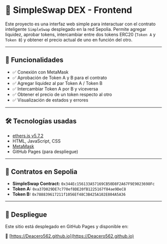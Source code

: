 # 🦄 SimpleSwap DEX - Frontend

Este proyecto es una interfaz web simple para interactuar con el contrato inteligente `SimpleSwap` desplegado en la red Sepolia. Permite agregar liquidez, aprobar tokens, intercambiar entre dos tokens ERC20 (`Token A` y `Token B`) y obtener el precio actual de uno en función del otro.

---

## 🔧 Funcionalidades

- ✅ Conexión con MetaMask
- ✅ Aprobación de Token A y B para el contrato
- ✅ Agregar liquidez al par Token A / Token B
- ✅ Intercambiar Token A por B y viceversa
- ✅ Obtener el precio de un token respecto al otro
- ✅ Visualización de estados y errores

---

## 🛠️ Tecnologías usadas

- [ethers.js v5.7.2](https://docs.ethers.io/v5/)
- HTML, JavaScript, CSS
- [MetaMask](https://metamask.io/)
- GitHub Pages (para despliegue)

---

## 🔗 Contratos en Sepolia

- **SimpleSwap Contract:** `0x344Ec156133A57169CB50D8F2A67F9E9023698Fc`
- **Token A:** `0xa37D029DE7c770ef8DE20fB1225167f84ae9DeC8`
- **Token B:** `0x788839617211f1056Ef48C3B425A102E804A5A36`

---

## 🚀 Despliegue

Este sitio está desplegado en GitHub Pages y disponible en:

📍 [https://Deacero562.github.io](https://Deacero562.github.io)

